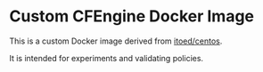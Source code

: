 # Custom CFEngine Docker Image

This is a custom Docker image derived from [itoed/centos](https://registry.hub.docker.com/u/itoed/centos/).

It is intended for experiments and validating policies.
